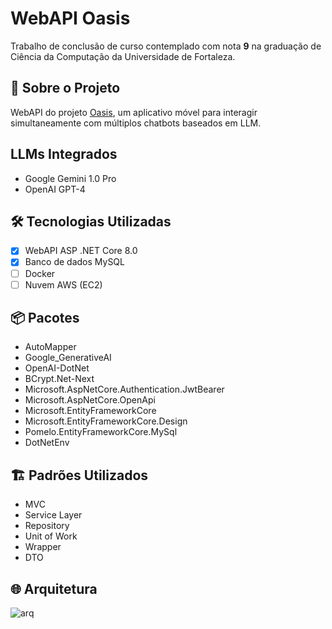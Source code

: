 # WebAPI Oasis

Trabalho de conclusão de curso contemplado com nota **9** na graduação de Ciência da Computação da Universidade de Fortaleza.

## 🌟 Sobre o Projeto

WebAPI do projeto [Oasis](https://github.com/davixmns/Oasis), um aplicativo móvel para interagir simultaneamente com múltiplos chatbots baseados em LLM.

## LLMs Integrados

- Google Gemini 1.0 Pro
- OpenAI GPT-4

## 🛠 Tecnologias Utilizadas

- [x] WebAPI ASP .NET Core 8.0
- [x] Banco de dados MySQL
- [ ] Docker
- [ ] Nuvem AWS (EC2)

## 📦 Pacotes
- AutoMapper
- Google_GenerativeAI
- OpenAI-DotNet
- BCrypt.Net-Next
- Microsoft.AspNetCore.Authentication.JwtBearer
- Microsoft.AspNetCore.OpenApi
- Microsoft.EntityFrameworkCore
- Microsoft.EntityFrameworkCore.Design
- Pomelo.EntityFrameworkCore.MySql
- DotNetEnv

## 🏗 Padrões Utilizados

- MVC
- Service Layer
- Repository
- Unit of Work
- Wrapper
- DTO

## 🌐 Arquitetura

![arq](https://github.com/davixmns/Oasis-API/assets/82062555/65407a89-d77d-4907-a94a-8af6ed81bb35)
